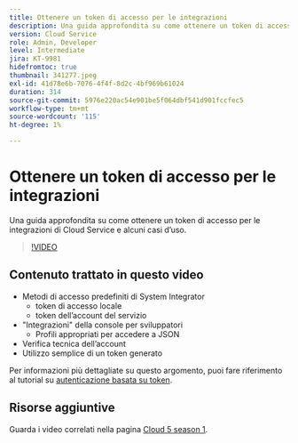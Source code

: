 ```yaml
---
title: Ottenere un token di accesso per le integrazioni
description: Una guida approfondita su come ottenere un token di accesso per le integrazioni di Cloud Service e alcuni casi d’uso.
version: Cloud Service
role: Admin, Developer
level: Intermediate
jira: KT-9981
hidefromtoc: true
thumbnail: 341277.jpeg
exl-id: 41d78e6b-7076-4f4f-8d2c-4bf969b61024
duration: 314
source-git-commit: 5976e220ac54e901be5f064dbf541d901fccfec5
workflow-type: tm+mt
source-wordcount: '115'
ht-degree: 1%

---
```


# Ottenere un token di accesso per le integrazioni

Una guida approfondita su come ottenere un token di accesso per le integrazioni di Cloud Service e alcuni casi d’uso.

>[!VIDEO](https://video.tv.adobe.com/v/341277?quality=12&learn=on)

## Contenuto trattato in questo video

+ Metodi di accesso predefiniti di System Integrator
   + token di accesso locale
   + token dell’account del servizio
+ &quot;Integrazioni&quot; della console per sviluppatori
   + Profili appropriati per accedere a JSON
+ Verifica tecnica dell’account
+ Utilizzo semplice di un token generato

Per informazioni più dettagliate su questo argomento, puoi fare riferimento al tutorial su [autenticazione basata su token](/help/headless-tutorial/authentication/overview.md).

## Risorse aggiuntive

Guarda i video correlati nella pagina [Cloud 5 season 1](cloud5-season-1.md).
